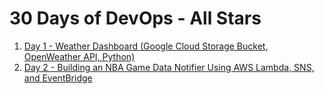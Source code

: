 # 30 Days of DevOps - All Stars

1. [Day 1 - Weather Dashboard (Google Cloud Storage Bucket, OpenWeather API, Python)](./Day_1/weather_dashboard/README.md)
2. [Day 2 - Building an NBA Game Data Notifier Using AWS Lambda, SNS, and EventBridge](./Day_2/NBA-Game-Data-Notifier/README.md)